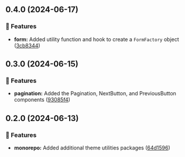 ## 0.4.0 (2024-06-17)


### 🚀 Features

- **form:** Added utility function and hook to create a `FormFactory` object ([3cb8344](https://github.com/storm-software/cyclone-ui/commit/3cb8344))

## 0.3.0 (2024-06-15)


### 🚀 Features

- **pagination:** Added the Pagination, NextButton, and PreviousButton components ([93085f4](https://github.com/storm-software/cyclone-ui/commit/93085f4))

## 0.2.0 (2024-06-13)


### 🚀 Features

- **monorepo:** Added additional theme utilities packages ([64d1596](https://github.com/storm-software/cyclone-ui/commit/64d1596))